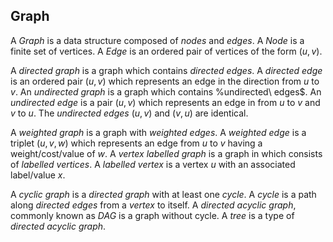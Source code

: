 ## Graph

<script type="text/javascript" async
  src="https://cdn.mathjax.org/mathjax/latest/MathJax.js?config=TeX-MML-AM_CHTML">
</script>

A $Graph$ is a data structure composed of $nodes$ and $edges$. 
A $Node$ is a finite set of vertices. 
A $Edge$ is an ordered pair of vertices 
of the form $(u, v)$.

A $directed\ graph$ is a graph which contains $directed\ edges$. 
A $directed\ edge$ is an ordered pair
$(u, v)$ which represents an edge in the direction from $u$ to $v$.
An $undirected\ graph$ is a graph which contains %undirected\ edges$.
An $undirected\ edge$ is a pair
$(u, v)$ which represents an edge in from $u$ to $v$ and $v$ to $u$. 
The $undirected\ edges\ (u, v)$ 
and $(v, u)$ are identical.

A $weighted\ graph$ is a graph with $weighted\ edges$.
A $weighted\ edge$ is a triplet 
$(u, v, w)$ which represents an edge from $u$ to $v$ having a weight/cost/value of $w$.
A $vertex\ labelled\ graph$ is a graph in which consists of $labelled\ vertices$.
A $labelled\ vertex$ is a vertex $u$ with an associated label/value $x$.

A $cyclic\ graph$ is a $directed\ graph$ with at least one $cycle$.
A $cycle$ is a path along $directed\ edges$ from a $vertex$ to itself.
A $directed\ acyclic\ graph$, commonly known as $DAG$ is a graph without cycle. 
A $tree$ is a type of $directed\ acyclic\ graph$.
